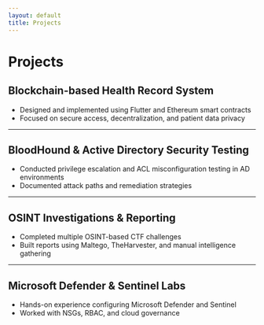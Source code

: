 ```yaml
---
layout: default
title: Projects
---
```


# Projects

## Blockchain-based Health Record System

- Designed and implemented using Flutter and Ethereum smart contracts
- Focused on secure access, decentralization, and patient data privacy

---

## BloodHound & Active Directory Security Testing

- Conducted privilege escalation and ACL misconfiguration testing in AD environments
- Documented attack paths and remediation strategies

---

## OSINT Investigations & Reporting

- Completed multiple OSINT-based CTF challenges
- Built reports using Maltego, TheHarvester, and manual intelligence gathering

---

## Microsoft Defender & Sentinel Labs

- Hands-on experience configuring Microsoft Defender and Sentinel
- Worked with NSGs, RBAC, and cloud governance
